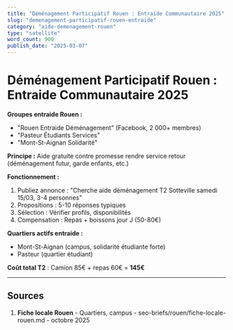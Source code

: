 ```yaml
---
title: "Déménagement Participatif Rouen : Entraide Communautaire 2025"
slug: "demenagement-participatif-rouen-entraide"
category: "aide-demenagement-rouen"
type: "satellite"
word_count: 900
publish_date: "2025-03-07"
---
```


# Déménagement Participatif Rouen : Entraide Communautaire 2025

**Groupes entraide Rouen :**
- "Rouen Entraide Déménagement" (Facebook, 2 000+ membres)
- "Pasteur Étudiants Services"
- "Mont-St-Aignan Solidarité"

**Principe :** Aide gratuite contre promesse rendre service retour (déménagement futur, garde enfants, etc.)

**Fonctionnement :**
1. Publiez annonce : "Cherche aide déménagement T2 Sotteville samedi 15/03, 3-4 personnes"
2. Propositions : 5-10 réponses typiques
3. Sélection : Vérifier profils, disponibilités
4. Compensation : Repas + boissons jour J (50-80€)

**Quartiers actifs entraide :**
- Mont-St-Aignan (campus, solidarité étudiante forte)
- Pasteur (quartier étudiant)

**Coût total T2** : Camion 85€ + repas 60€ = **145€**

---

## Sources

1. **Fiche locale Rouen** - Quartiers, campus - seo-briefs/rouen/fiche-locale-rouen.md - octobre 2025

